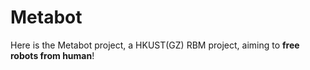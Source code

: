 # Metabot
Here is the Metabot project, a HKUST(GZ) RBM project, aiming to **free robots from human**!
